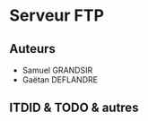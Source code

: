 Serveur FTP
===========


## Auteurs

 - Samuel GRANDSIR
 - Gaëtan DEFLANDRE


## ITDID & TODO & autres

